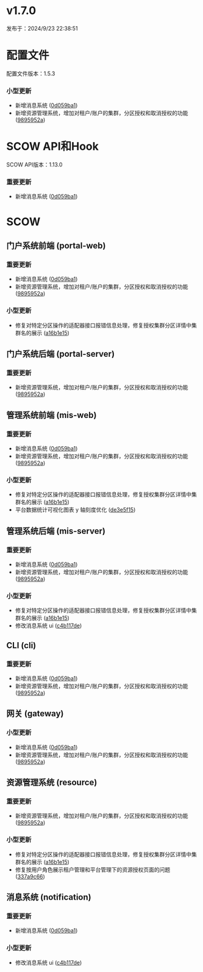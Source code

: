 # v1.7.0

发布于：2024/9/23 22:38:51



# 配置文件

配置文件版本：1.5.3

### 小型更新
- 新增消息系统 ([0d059ba1](https://github.com/PKUHPC/SCOW/commit/0d059ba1127fa04d261308959daebf550639a4c3))
- 新增资源管理系统，增加对租户/账户的集群，分区授权和取消授权的功能 ([9895952a](https://github.com/PKUHPC/SCOW/commit/9895952a7d207a6493ee48e456d91695cbc02115))


# SCOW API和Hook

SCOW API版本：1.13.0

### 重要更新
- 新增消息系统 ([0d059ba1](https://github.com/PKUHPC/SCOW/commit/0d059ba1127fa04d261308959daebf550639a4c3))


# SCOW

## 门户系统前端 (portal-web) 

### 重要更新
- 新增消息系统 ([0d059ba1](https://github.com/PKUHPC/SCOW/commit/0d059ba1127fa04d261308959daebf550639a4c3))
- 新增资源管理系统，增加对租户/账户的集群，分区授权和取消授权的功能 ([9895952a](https://github.com/PKUHPC/SCOW/commit/9895952a7d207a6493ee48e456d91695cbc02115))

### 小型更新
- 修复对特定分区操作的适配器接口报错信息处理，修复授权集群分区详情中集群名的展示 ([a16b1e15](https://github.com/PKUHPC/SCOW/commit/a16b1e1502c074f3ff1ae68c83836ec36b5ab3f9))

## 门户系统后端 (portal-server) 

### 重要更新
- 新增资源管理系统，增加对租户/账户的集群，分区授权和取消授权的功能 ([9895952a](https://github.com/PKUHPC/SCOW/commit/9895952a7d207a6493ee48e456d91695cbc02115))

## 管理系统前端 (mis-web) 

### 重要更新
- 新增消息系统 ([0d059ba1](https://github.com/PKUHPC/SCOW/commit/0d059ba1127fa04d261308959daebf550639a4c3))
- 新增资源管理系统，增加对租户/账户的集群，分区授权和取消授权的功能 ([9895952a](https://github.com/PKUHPC/SCOW/commit/9895952a7d207a6493ee48e456d91695cbc02115))

### 小型更新
- 修复对特定分区操作的适配器接口报错信息处理，修复授权集群分区详情中集群名的展示 ([a16b1e15](https://github.com/PKUHPC/SCOW/commit/a16b1e1502c074f3ff1ae68c83836ec36b5ab3f9))
- 平台数据统计可视化图表 y 轴刻度优化 ([de3e5f15](https://github.com/PKUHPC/SCOW/commit/de3e5f1511161096e1175e61b3bfa6644f0915da))

## 管理系统后端 (mis-server) 

### 重要更新
- 新增消息系统 ([0d059ba1](https://github.com/PKUHPC/SCOW/commit/0d059ba1127fa04d261308959daebf550639a4c3))
- 新增资源管理系统，增加对租户/账户的集群，分区授权和取消授权的功能 ([9895952a](https://github.com/PKUHPC/SCOW/commit/9895952a7d207a6493ee48e456d91695cbc02115))

### 小型更新
- 修复对特定分区操作的适配器接口报错信息处理，修复授权集群分区详情中集群名的展示 ([a16b1e15](https://github.com/PKUHPC/SCOW/commit/a16b1e1502c074f3ff1ae68c83836ec36b5ab3f9))
- 修改消息系统 ui ([c4b117de](https://github.com/PKUHPC/SCOW/commit/c4b117de3c985f53c4288188b82f5630ddb66782))

## CLI (cli) 

### 重要更新
- 新增消息系统 ([0d059ba1](https://github.com/PKUHPC/SCOW/commit/0d059ba1127fa04d261308959daebf550639a4c3))
- 新增资源管理系统，增加对租户/账户的集群，分区授权和取消授权的功能 ([9895952a](https://github.com/PKUHPC/SCOW/commit/9895952a7d207a6493ee48e456d91695cbc02115))

## 网关 (gateway) 

### 小型更新
- 新增消息系统 ([0d059ba1](https://github.com/PKUHPC/SCOW/commit/0d059ba1127fa04d261308959daebf550639a4c3))
- 新增资源管理系统，增加对租户/账户的集群，分区授权和取消授权的功能 ([9895952a](https://github.com/PKUHPC/SCOW/commit/9895952a7d207a6493ee48e456d91695cbc02115))

## 资源管理系统 (resource) 

### 重要更新
- 新增资源管理系统，增加对租户/账户的集群，分区授权和取消授权的功能 ([9895952a](https://github.com/PKUHPC/SCOW/commit/9895952a7d207a6493ee48e456d91695cbc02115))

### 小型更新
- 修复对特定分区操作的适配器接口报错信息处理，修复授权集群分区详情中集群名的展示 ([a16b1e15](https://github.com/PKUHPC/SCOW/commit/a16b1e1502c074f3ff1ae68c83836ec36b5ab3f9))
- 修复按用户角色展示租户管理和平台管理下的资源授权页面的问题 ([337a9c66](https://github.com/PKUHPC/SCOW/commit/337a9c66cc77c7c57a3e7a526be9dd45f652b414))

## 消息系统 (notification) 

### 重要更新
- 新增消息系统 ([0d059ba1](https://github.com/PKUHPC/SCOW/commit/0d059ba1127fa04d261308959daebf550639a4c3))

### 小型更新
- 修改消息系统 ui ([c4b117de](https://github.com/PKUHPC/SCOW/commit/c4b117de3c985f53c4288188b82f5630ddb66782))


